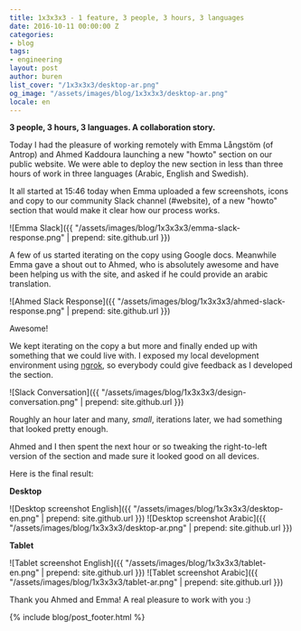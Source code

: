 ```yaml
---
title: 1x3x3x3 - 1 feature, 3 people, 3 hours, 3 languages
date: 2016-10-11 00:00:00 Z
categories:
- blog
tags:
- engineering
layout: post
author: buren
list_cover: "/1x3x3x3/desktop-ar.png"
og_image: "/assets/images/blog/1x3x3x3/desktop-ar.png"
locale: en
---
```


__3 people, 3 hours, 3 languages. A collaboration story.__

Today I had the pleasure of working remotely with Emma Långstöm (of Antrop) and Ahmed Kaddoura launching a new "howto" section on our public website. We were able to deploy the new section in less than three hours of work in three languages (Arabic, English and Swedish).

It all started at 15:46 today when Emma uploaded a few screenshots, icons and copy to our community Slack channel (#website), of a new "howto" section that would make it clear how our process works.

![Emma Slack]({{ "/assets/images/blog/1x3x3x3/emma-slack-response.png" | prepend: site.github.url }})

A few of us started iterating on the copy using Google docs. Meanwhile Emma gave a shout out to Ahmed, who is absolutely awesome and have been helping us with the site, and asked if he could provide an arabic translation.

![Ahmed Slack Response]({{ "/assets/images/blog/1x3x3x3/ahmed-slack-response.png" | prepend: site.github.url }})

Awesome!

We kept iterating on the copy a but more and finally ended up with something that we could live with.
I exposed my local development environment using [ngrok](https://ngrok.com/), so everybody could give feedback as I developed the section.

![Slack Conversation]({{ "/assets/images/blog/1x3x3x3/design-conversation.png" | prepend: site.github.url }})

Roughly an hour later and many, _small_, iterations later, we had something that looked pretty enough.

Ahmed and I then spent the next hour or so tweaking the right-to-left version of the section and made sure it looked good on all devices.

Here is the final result:

__Desktop__

![Desktop screenshot English]({{ "/assets/images/blog/1x3x3x3/desktop-en.png" | prepend: site.github.url }})
![Desktop screenshot Arabic]({{ "/assets/images/blog/1x3x3x3/desktop-ar.png" | prepend: site.github.url }})

__Tablet__

![Tablet screenshot English]({{ "/assets/images/blog/1x3x3x3/tablet-en.png" | prepend: site.github.url }})
![Tablet screenshot Arabic]({{ "/assets/images/blog/1x3x3x3/tablet-ar.png" | prepend: site.github.url }})

Thank you Ahmed and Emma! A real pleasure to work with you :)

{% include blog/post_footer.html %}
